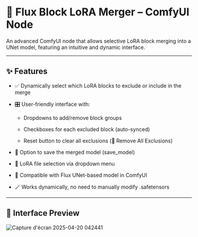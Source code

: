 # 🚀 Flux Block LoRA Merger – ComfyUI Node

An advanced ComfyUI node that allows selective LoRA block merging into a UNet model, featuring an intuitive and dynamic interface.

---

## ✨ Features

   - ✅ Dynamically select which LoRA blocks to exclude or include in the merge

   - 🎛️ User-friendly interface with:

       - Dropdowns to add/remove block groups

       - Checkboxes for each excluded block (auto-synced)

       - Reset button to clear all exclusions (🧹 Remove All Exclusions)

   - 💾 Option to save the merged model (save_model)

   - 📂 LoRA file selection via dropdown menu

   - 🧠 Compatible with Flux UNet-based model in ComfyUI

   - 🪄 Works dynamically, no need to manually modify .safetensors
---

## 📸 Interface Preview
![Capture d'écran 2025-04-20 042441](https://github.com/user-attachments/assets/1c6381ea-7737-4063-9ff9-009da17b11a1)

